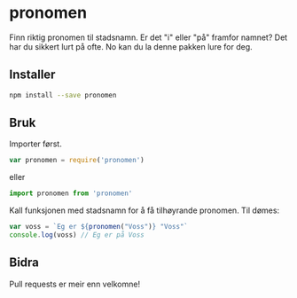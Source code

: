# pronomen
Finn riktig pronomen til stadsnamn. Er det "i" eller "på" framfor namnet? Det har du sikkert lurt på ofte. No kan du la denne pakken lure for deg.

## Installer
```bash
npm install --save pronomen
```

## Bruk
Importer først.

```javascript
var pronomen = require('pronomen') 
```
eller 
```javascript
import pronomen from 'pronomen' 
```

Kall funksjonen med stadsnamn for å få tilhøyrande pronomen. Til dømes:

```javascript
var voss = `Eg er ${pronomen("Voss")} "Voss"`
console.log(voss) // Eg er på Voss
```

## Bidra
Pull requests er meir enn velkomne!
